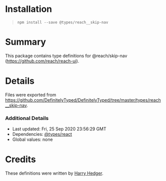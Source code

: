 # Installation
> `npm install --save @types/reach__skip-nav`

# Summary
This package contains type definitions for @reach/skip-nav (https://github.com/reach/reach-ui).

# Details
Files were exported from https://github.com/DefinitelyTyped/DefinitelyTyped/tree/master/types/reach__skip-nav.

### Additional Details
 * Last updated: Fri, 25 Sep 2020 23:56:29 GMT
 * Dependencies: [@types/react](https://npmjs.com/package/@types/react)
 * Global values: none

# Credits
These definitions were written by [Harry Hedger](https://github.com/hedgerh).
